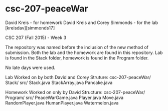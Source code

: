 # csc-207-peaceWar

David Kreis                        - for homework
David Kreis and Corey Simmonds     - for the lab
[kreisdav][simmonds17]

CSC 207 (Fall 2015) - Week 3


The repository was named before the inclusion of the new method of 
  submission. Both the lab and the homework are found in this repository.
 Lab is found in the Stack folder, homework is found in the Program folder.

No late days were used.


Lab
   Worked on by both David and Corey
  Struture:
     csc-207-peaceWar/
          Stack/
              src/
                 Stack.java
                 StackArray.java
                 Pancake.java



Homework
   Worked on only by David
  Structure:
      csc-207-peaceWar/
           Program/
              src/
                 PeaceWarGame.java
                 Player.java
                 Move.java
                 RandomPlayer.java
                 HumanPlayer.java
                 Watermelon.java